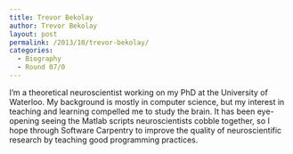 ```yaml
---
title: Trevor Bekolay
author: Trevor Bekolay
layout: post
permalink: /2013/10/trevor-bekolay/
categories:
  - Biography
  - Round 07/0
---
```

I&#8217;m a theoretical neuroscientist working on my PhD at the University of Waterloo. My background is mostly in computer science, but my interest in teaching and learning compelled me to study the brain. It has been eye-opening seeing the Matlab scripts neuroscientists cobble together, so I hope through Software Carpentry to improve the quality of neuroscientific research by teaching good programming practices.